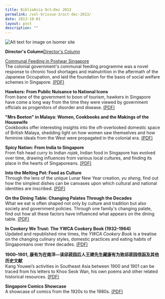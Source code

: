```yaml
---
title: BiblioAsia Oct–Dec 2013
permalink: /vol-9/issue-3/oct-dec-2013/
date: 2013-10-01
layout: post
description: ""
---
```

![Alt text for image on Isomer site](/images/covers/ba9-3.jpg)

<a style="text-decoration: none; font-weight: bold;" href="/vol-9/issue-3/oct-dec-2013/director-column/">Director's Column[Director's Column](https://biblioasia.nlb.gov.sg/vol-9/issue-3/oct-dec-2013/director-column-2013/)</a>			 
				 
<a style="text-decoration: none; font-weight: bold;" href="/vol-9/issue-3/oct-to-dec-2013/communal-feeding-postwar-singapore/">[Communal Feeding in Postwar Singapore](https://biblioasia.nlb.gov.sg/vol-9/issue-3/oct-dec-2013/director-column-2013/)</a><br>
The colonial government's communal feeding programme was a novel response to chronic food shortages and malnutrition in the aftermath of the Japanese Occupation, and laid the foundation for the basis of social welfare schemes in Singapore. [(PDF)](/files/pdf/vol-9/issue-3/v9-issue3_CommunalFeeding.pdf)

<a style="text-decoration: none; font-weight: bold;" href="/vol-9/issue-3/oct-dec-2013/singapore-hawkers-national-icons/">Hawkers: From Public Nuisance to National Icons</a><br>From bane of the government to boon of tourism, hawkers in Singapore have come a long way from the time they were viewed by government officials as progenitors of disorder and disease. [(PDF)](/files/pdf/vol-9/issue-3/v9-issue3_HawkersIcon.pdf)

<a style="text-decoration: none; font-weight: bold;" href="/vol-9/issue-3/oct-dec-2013/beeton-malaya-women-cookbooks-housewives/">"Mrs Beeton" in Malaya: Women, Cookbooks and the Makings of the Housewife</a><br>
Cookbooks offer interesting insights into the oft-overlooked domestic space of British Malaya, shedding light on how women saw themselves and how feminine ideals from the West were propagated in the colonial era. [(PDF)](/files/pdf/vol-9/issue-3/v9-issue3_BeetonMalaya.pdf)

<a style="text-decoration: none; font-weight: bold;" href="/vol-9/issue-3/oct-dec-2013/indian-spicy-food-india-singapore/">Spicy Nation: From India to Singapore</a><br>
From fish head curry to Indian *rojak*, Indian food in Singapore has evolved over time, drawing influences from various local cultures, and finding its place in the hearts of Singaporeans. [(PDF)](/files/pdf/vol-9/issue-3/v9-issue3_SpicyNation.pdf)

<a style="text-decoration: none; font-weight: bold;" href="/vol-9/issue-3/oct-dec-2013/culture-into-the-melting-pot/">Into the Melting Pot: Food as Culture</a><br>Through the lens of the unique Lunar New Year creation, *yu sheng*, find out how the simplest dishes can be canvases upon which cultural and national identities are inscribed. [(PDF)](/files/pdf/vol-9/issue-3/v9-issue3_MeltingPot.pdf)

<a style="text-decoration: none; font-weight: bold;" href="/vol-9/issue-3/oct-to-dec-2013/changing-palates/">On the Dining Table: Changing Palates Through the Decades</a><br>What we eat is often shaped not only by culture and tradition but also society and government policies. Through one family's changing palate, find out how all these factors have influenced what appears on the dining table. [(PDF)](/files/pdf/vol-9/issue-3/v9-issue3_DiningTable.pdf)

<a style="text-decoration: none; font-weight: bold;" href="/vol-9/issue-3/oct-dec-2013/ywca-cookery-book/">In Cookery We Trust: The YWCA Cookery Book (1932–1964)</a><br>Updated and republished nine times, the *YWCA Cookery Book* is a treatise on the changing culinary styles, domestic practices and eating habits of Singaporeans over three decades. [(PDF)](/files/pdf/vol-9/issue-3/v9-issue3_YWCACookery.pdf)

<a style="text-decoration: none; font-weight: bold;" href="/vol-9/issue-3/oct-dec-2013/khoo-treasure-historical-materials/">1900–1901, 康有为在南洋—读邱菽园后人王建先生藏康有为致邱菽园信函及其他历史文献</a><br>Kang Youwei’s activities in Southeast Asia between 1900 and 1901 can be traced from his letters to Khoo Seok Wan, his own poems and other related historical resources. [(PDF)](/files/pdf/vol-9/issue-3/v9-issue3_SeokWan.pdf)

<a style="text-decoration: none; font-weight: bold;" href="/vol-9/issue-3/oct-dec-2013/singapore-comics-showcase/">Singapore Comics Showcase</a><br>A showcase of comics from the 1920s to the 1980s. [(PDF)](/files/pdf/vol-9/issue-3/v9-issue3_ComicsShowcase.pdf)